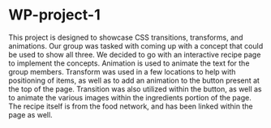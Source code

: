 # WP-project-1
This project is designed to showcase CSS transitions, transforms, and animations. 
Our group was tasked with coming up with a concept that could be used to show all three.
We decided to go with an interactive recipe page to implement the concepts.
Animation is used to animate the text for the group members. 
Transform was used in a few locations to help with positioning of items, as well as to add an animation to the button present at the top of the page.
Transition was also utilized within the button, as well as to animate the various images within the ingredients portion of the page.
The recipe itself is from the food network, and has been linked within the page as well.
